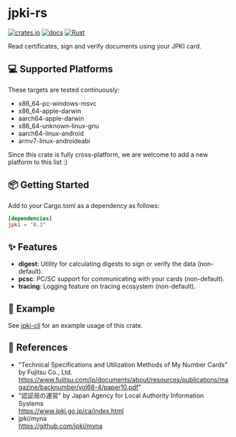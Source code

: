 # jpki-rs
[![crates.io](https://img.shields.io/crates/v/jpki.svg)](https://crates.io/crates/jpki)
[![docs](https://docs.rs/jpki/badge.svg)](https://docs.rs/jpki/)
[![Rust](https://github.com/siketyan/jpki-rs/actions/workflows/rust.yml/badge.svg)](https://github.com/siketyan/jpki-rs/actions/workflows/rust.yml)

Read certificates, sign and verify documents using your JPKI card.

## 💻 Supported Platforms
These targets are tested continuously:
- x86_64-pc-windows-msvc
- x86_64-apple-darwin
- aarch64-apple-darwin
- x86_64-unknown-linux-gnu
- aarch64-linux-android
- armv7-linux-androideabi

Since this crate is fully cross-platform, we are welcome to add a new platform to this list :)

## 📦 Getting Started
Add to your Cargo.toml as a dependency as follows:
```toml
[dependencies]
jpki = "0.3"
```

## ✨ Features
- **digest**: Utility for calculating digests to sign or verify the data (non-default).
- **pcsc**: PC/SC support for communicating with your cards (non-default).
- **tracing**: Logging feature on tracing ecosystem (non-default).

## 💚 Example
See [jpki-cli](./cli) for an example usage of this crate.

## 🔗 References
- "Technical Specifications and Utilization Methods of My Number Cards" by Fujitsu Co., Ltd.  
  https://www.fujitsu.com/jp/documents/about/resources/publications/magazine/backnumber/vol68-4/paper10.pdf"
- "認証局の運営" by Japan Agency for Local Authority Information Systems  
  https://www.jpki.go.jp/ca/index.html
- jpki/myna  
  https://github.com/jpki/myna
